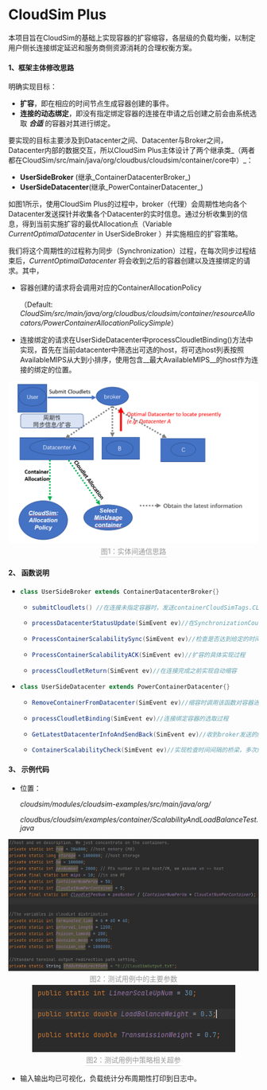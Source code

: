 # CloudSim Plus #

本项目旨在CloudSim的基础上实现容器的扩容缩容，各层级的负载均衡，以制定用户侧长连接绑定延迟和服务商侧资源消耗的合理权衡方案。

#### 1、框架主体修改思路

明确实现目标：

- __扩容__，即在相应的时间节点生成容器创建的事件。
- __连接的动态绑定__，即没有指定绑定容器的连接在申请之后创建之前会由系统选取 ___合适___ 的容器对其进行绑定。

要实现的目标主要涉及到Datacenter之间、Datacenter与Broker之间，Datacenter内部的数据交互，所以CloudSim Plus主体设计了两个继承类_（两者都在CloudSim/src/main/java/org/cloudbus/cloudsim/container/core中）_：

- __UserSideBroker__ (继承_ContainerDatacenterBroker_)
- __UserSideDatacenter__(继承_PowerContainerDatacenter_)

如图1所示，使用CloudSim Plus的过程中，broker（代理）会周期性地向各个Datacenter发送探针并收集各个Datacenter的实时信息。通过分析收集到的信息，得到当前实施扩容的最优Allocation点（Variable _CurrentOptimalDatacenter_ in UserSideBroker ）并实施相应的扩容策略。

我们将这个周期性的过程称为同步（Synchronization）过程，在每次同步过程结束后，_CurrentOptimalDatacenter_ 将会收到之后的容器创建以及连接绑定的请求。其中，

- 容器创建的请求将会调用对应的ContainerAllocationPolicy

  （Default: _CloudSim/src/main/java/org/cloudbus/cloudsim/container/resourceAllocators/PowerContainerAllocationPolicySimple_）

- 连接绑定的请求在UserSideDatacenter中processCloudletBinding()方法中实现，首先在当前datacenter中筛选出可选的host，将可选host列表按照AvailableMIPS从大到小排序，使用包含__最大AvailableMIPS__的host作为连接的绑定的位置。

<center>    
    <img style="zoom:60%;"  src="./framework.png">    
    <br>    
    <div style="color:orange; border-bottom: 1px solid #d9d9d9;    display: inline-block;    color: #999;    padding: 2px;">图1：实体间通信思路</div> 
</center>

#### 2、 函数说明

- ```java
  class UserSideBroker extends ContainerDatacenterBroker{}
  ```

  - ```java
    submitCloudlets() //在连接未指定容器时，发送containerCloudSimTags.CLOUDLET_BINDING，延迟是clt.getExecStartTime()
    ```

  - ```java
    processDatacenterStatusUpdate(SimEvent ev)//在SynchronizationCount数量达到数据中心数量时，同步更新数据
    ```

  - ```java
    ProcessContainerScalabilitySync(SimEvent ev)//检查是否达到给定的时间间隔，如果未达到就等待；达到了就发送ack请求
    ```

  - ```java
    ProcessContainerScalabilityACK(SimEvent ev)//扩容的具体实现过程
    ```

  - ```java
    processCloudletReturn(SimEvent ev)//在连接完成之前实现自动缩容
    ```

- ```java
  class UserSideDatacenter extends PowerContainerDatacenter{}
  ```

  - ```java
    RemoveContainerFromDatacenter(SimEvent ev)//缩容时调用该函数对容器进行清除
    ```

  - ```java
    processCloudletBinding(SimEvent ev)//连接绑定容器的选取过程
    ```

  - ```java
    GetLatestDatacenterInfoAndSendBack(SimEvent ev)//收到broker发送的同步探针后收集该数据中心数据整理并发送给broker
    ```

  - ```java
    ContainerScalabilityCheck(SimEvent ev)//实现检查时间间隔的桥梁，多次触发。
    ```

#### 3、 示例代码

- 位置：

  _cloudsim/modules/cloudsim-examples/src/main/java/org/_

  _cloudbus/cloudsim/examples/container/ScalabilityAndLoadBalanceTest.java_

<center>    
    <img style="zoom:100%;"  src="./variables.png">    
    <br>    
    <div style="color:orange; border-bottom: 1px solid #d9d9d9;    display: inline-block;    color: #999;    padding: 2px;">图2：测试用例中的主要参数</div> 
</center>

<center>    
    <img style="zoom:100%;"  src="./HyperParameter.PNG">    
    <br>    
    <div style="color:orange; border-bottom: 1px solid #d9d9d9;    display: inline-block;    color: #999;    padding: 2px;">图2：测试用例中策略相关超参</div> 
</center>

- 输入输出均已可视化，负载统计分布周期性打印到日志中。
